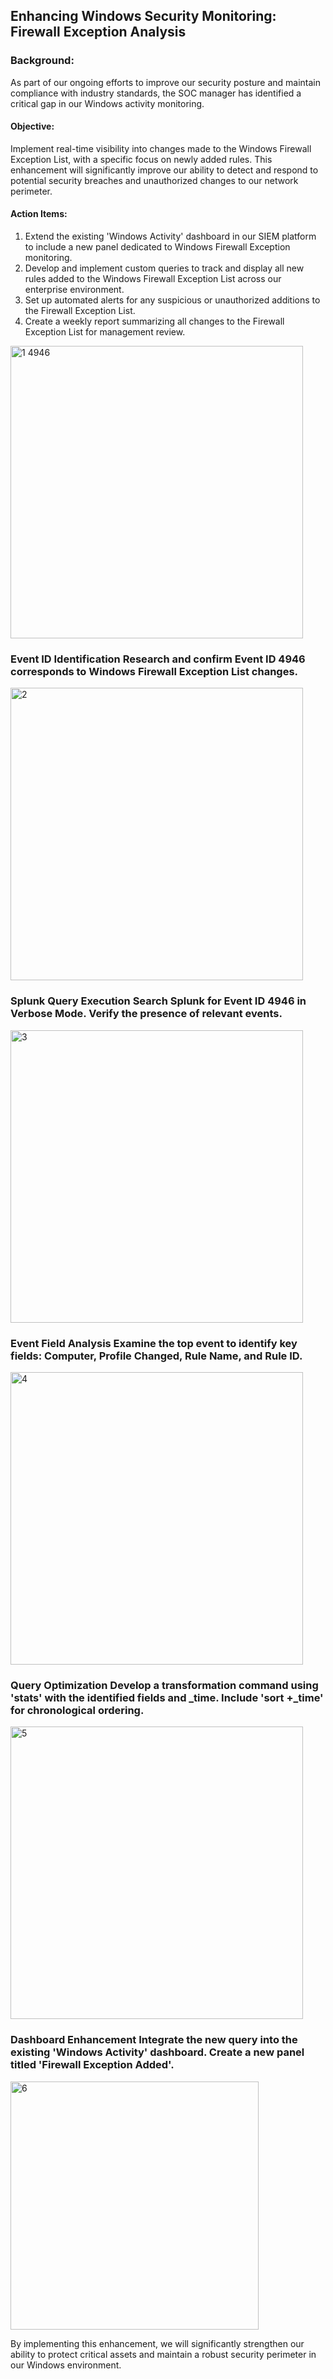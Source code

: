 ## Enhancing Windows Security Monitoring: Firewall Exception Analysis





### Background:
As part of our ongoing efforts to improve our security posture and maintain compliance with industry standards, the SOC manager has identified a critical gap in our Windows activity monitoring.

#### Objective:

Implement real-time visibility into changes made to the Windows Firewall Exception List, with a specific focus on newly added rules. This enhancement will significantly improve our ability to detect and respond to potential security breaches and unauthorized changes to our network perimeter.

#### Action Items:
1. Extend the existing 'Windows Activity' dashboard in our SIEM platform to include a new panel dedicated to Windows Firewall Exception monitoring.
2. Develop and implement custom queries to track and display all new rules added to the Windows Firewall Exception List across our enterprise environment.
3. Set up automated alerts for any suspicious or unauthorized additions to the Firewall Exception List.
4. Create a weekly report summarizing all changes to the Firewall Exception List for management review.
<img width="468" alt="1 4946" src="https://github.com/user-attachments/assets/fdfd773f-5cab-4bb9-8082-5b66b298631f">

### Event ID Identification Research and confirm Event ID 4946 corresponds to Windows Firewall Exception List changes.

<img width="468" alt="2" src="https://github.com/user-attachments/assets/e79240ec-1d24-4911-a15f-8933c0b125fc">

### Splunk Query Execution Search Splunk for Event ID 4946 in Verbose Mode. Verify the presence of relevant events.
<img width="468" alt="3" src="https://github.com/user-attachments/assets/944a2eab-382c-4030-a734-25e891b1571f">

### Event Field Analysis Examine the top event to identify key fields: Computer, Profile Changed, Rule Name, and Rule ID.
<img width="468" alt="4" src="https://github.com/user-attachments/assets/85183900-42b2-44f9-a5d2-24ea35cb4a75">

### Query Optimization Develop a transformation command using 'stats' with the identified fields and _time. Include 'sort +_time' for chronological ordering.
<img width="468" alt="5" src="https://github.com/user-attachments/assets/a9aaa60c-805f-4f2d-a4b6-813167be62ec">

### Dashboard Enhancement Integrate the new query into the existing 'Windows Activity' dashboard. Create a new panel titled 'Firewall Exception Added'.

<img width="397" alt="6" src="https://github.com/user-attachments/assets/f0b1771a-44e4-4917-a4f1-3f78d7be053c">

By implementing this enhancement, we will significantly strengthen our ability to protect critical assets and maintain a robust security perimeter in our Windows environment.


